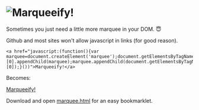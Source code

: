 ![Marqueeify!](https://raw.github.com/ab/marqueeify/master/logo.gif)
====================================================================

Sometimes you just need a little more marquee in your DOM. :innocent:

Github and most sites won't allow javascript in links (for good reason).

    <a href="javascript:(function(){var marquee=document.createElement('marquee');document.getElementsByTagName('html')[0].appendChild(marquee);marquee.appendChild(document.getElementsByTagName('body')[0]);}())">Marqueeify!</a>

Becomes:

<a href="javascript:(function(){var marquee=document.createElement('marquee');document.getElementsByTagName('html')[0].appendChild(marquee);marquee.appendChild(document.getElementsByTagName('body')[0]);}())">Marqueeify!</a>

Download and open [marquee.html](https://raw.github.com/ab/marqueeify/master/marquee.html) for an easy bookmarklet.
